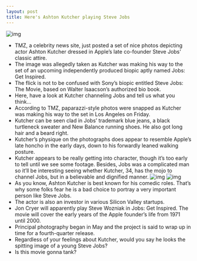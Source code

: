 ```yaml
---
layout: post
title: Here's Ashton Kutcher playing Steve Jobs
---
```

![img](http://media.idownloadblog.com/wp-content/uploads/2012/04/Jobs-Get-Inspired-movie.jpg)
* TMZ, a celebrity news site, just posted a set of nice photos depicting actor Ashton Kutcher dressed in Apple’s late co-founder Steve Jobs’ classic attire.
* The image was allegedly taken as Kutcher was making his way to the set of an upcoming independently produced biopic aptly named Jobs: Get Inspired.
* The flick is not to be confused with Sony’s biopic entitled Steve Jobs: The Movie, based on Walter Isaacson’s authorized bio book.
* Here, have a look at Kutcher channeling Jobs and tell us what you think…
* According to TMZ, paparazzi-style photos were snapped as Kutcher was making his way to the set in Los Angeles on Friday.
* Kutcher can be seen clad in Jobs’ trademark blue jeans, a black turtleneck sweater and New Balance running shoes. He also got long hair and a beard right.
* Kutcher’s physique on the photographs does appear to resemble Apple’s late honcho in the early days, down to his forwardly leaned walking posture.
* Kutcher appears to be really getting into character, though it’s too early to tell until we see some footage. Besides, Jobs was a complicated man so it’ll be interesting seeing whether Kutcher, 34, has the mojo to channel Jobs, but in a believable and dignified manner.
![img](http://media.idownloadblog.com/wp-content/uploads/2012/05/Ashton-Kutcher-as-Steve-Jobs-TMZ-001.jpg)
![img](http://media.idownloadblog.com/wp-content/uploads/2012/05/Ashton-Kutcher-as-Steve-Jobs-TMZ-002.jpg)
* As you know, Ashton Kutcher is best known for his comedic roles. That’s why some folks fear he is a bad choice to portray a very important person like Steve Jobs.
* The actor is also an investor in various Silicon Valley startups.
* Jon Cryer will apparently play Steve Wozniak in Jobs: Get Inspired. The movie will cover the early years of the Apple founder’s life from 1971 until 2000.
* Principal photography began in May and the project is said to wrap up in time for a fourth-quarter release.
* Regardless of your feelings about Kutcher, would you say he looks the spitting image of a young Steve Jobs?
* Is this movie gonna tank?

